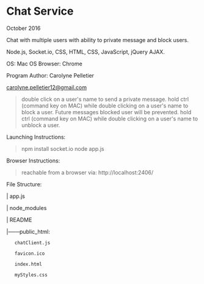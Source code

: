 # Chat Service 

October 2016

Chat with multiple users with ability to private message and block users.

Node.js, Socket.io, CSS, HTML, CSS, JavaScript, jQuery AJAX.

OS: Mac OS
Browser: Chrome

Program Author: Carolyne Pelletier 

carolyne.pelletier12@gmail.com
> double click on a user's name to send a private message.
> hold ctrl (command key on MAC) while double clicking on a user's name to block a user.
Future messages blocked user will be prevented. 
> hold ctrl (command key on MAC) while double clicking on a user's name to unblock a user.


Launching Instructions:
> npm install socket.io
> node app.js

Browser Instructions:
> reachable from a browser via: http://localhost:2406/


File Structure:

|   app.js

|   node_modules

|   README

|───public_html:

       chatClient.js

       favicon.ico

       index.html

       myStyles.css
